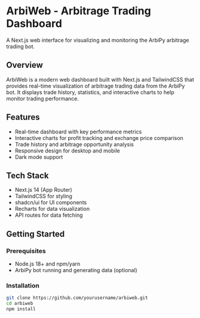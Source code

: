 # ArbiWeb - Arbitrage Trading Dashboard

A Next.js web interface for visualizing and monitoring the ArbiPy arbitrage trading bot.

## Overview

ArbiWeb is a modern web dashboard built with Next.js and TailwindCSS that provides real-time visualization of arbitrage trading data from the ArbiPy bot. It displays trade history, statistics, and interactive charts to help monitor trading performance.

## Features

- Real-time dashboard with key performance metrics
- Interactive charts for profit tracking and exchange price comparison
- Trade history and arbitrage opportunity analysis
- Responsive design for desktop and mobile
- Dark mode support

## Tech Stack

- Next.js 14 (App Router)
- TailwindCSS for styling
- shadcn/ui for UI components
- Recharts for data visualization
- API routes for data fetching

## Getting Started

### Prerequisites

- Node.js 18+ and npm/yarn
- ArbiPy bot running and generating data (optional)

### Installation

```bash
git clone https://github.com/yourusername/arbiweb.git
cd arbiweb
npm install

